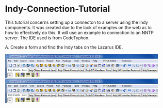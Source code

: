 # Indy-Connection-Tutorial

This tutorial concerns setting up a connecton to a server using the Indy components.  It was created due to the lack of examples on the web as to how to effectively do this.  It will use an example to connection to an NNTP server.  The IDE used is from CodeTyphon.

A. Create a form and find the Indy tabs on the Lazarus IDE.


![Screenshot](/image/Indy.png)
![Alt text](/image/Indy.png)
